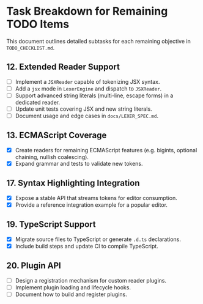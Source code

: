 # Task Breakdown for Remaining TODO Items

This document outlines detailed subtasks for each remaining objective in `TODO_CHECKLIST.md`.

## 12. Extended Reader Support
- [ ] Implement a `JSXReader` capable of tokenizing JSX syntax.
- [ ] Add a `jsx` mode in `LexerEngine` and dispatch to `JSXReader`.
- [ ] Support advanced string literals (multi-line, escape forms) in a dedicated reader.
- [ ] Update unit tests covering JSX and new string literals.
- [ ] Document usage and edge cases in `docs/LEXER_SPEC.md`.

## 13. ECMAScript Coverage
- [x] Create readers for remaining ECMAScript features (e.g. bigints, optional chaining, nullish coalescing).
- [x] Expand grammar and tests to validate new tokens.

## 17. Syntax Highlighting Integration
- [x] Expose a stable API that streams tokens for editor consumption.
- [x] Provide a reference integration example for a popular editor.

## 19. TypeScript Support
- [x] Migrate source files to TypeScript or generate `.d.ts` declarations.
- [x] Include build steps and update CI to compile TypeScript.

## 20. Plugin API
- [ ] Design a registration mechanism for custom reader plugins.
- [ ] Implement plugin loading and lifecycle hooks.
- [ ] Document how to build and register plugins.
